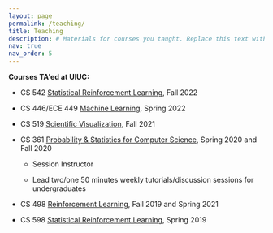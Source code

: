 ```yaml
---
layout: page
permalink: /teaching/
title: Teaching
description: # Materials for courses you taught. Replace this text with your description.
nav: true
nav_order: 5
---
```


**Courses TA'ed at UIUC:**

* CS 542 [Statistical Reinforcement Learning](http://nanjiang.cs.illinois.edu/cs542/), Fall 2022

* CS 446/ECE 449 [Machine Learning](https://courses.grainger.illinois.edu/ece449/sp2022/_site/), Spring 2022

* CS 519 [Scientific Visualization](https://cs.illinois.edu/academics/courses/CS519-120218), Fall 2021

* CS 361 [Probability & Statistics for Computer Science](https://courses.engr.illinois.edu/cs361/fa2020/), Spring 2020 and Fall 2020

   + Session Instructor
  
   + Lead two/one 50 minutes weekly tutorials/discussion sessions for undergraduates   
   

+ CS 498 [Reinforcement Learning](http://nanjiang.cs.illinois.edu/cs498/), Fall 2019 and Spring 2021

* CS 598 [Statistical Reinforcement Learning](http://nanjiang.cs.illinois.edu/cs598s19/), Spring 2019